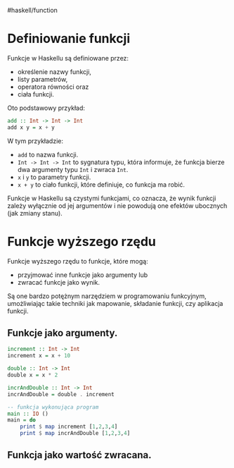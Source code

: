 #haskell/function 

# Definiowanie funkcji

Funkcje w Haskellu są definiowane przez:
- określenie nazwy funkcji, 
- listy parametrów, 
- operatora równości oraz 
- ciała funkcji. 

Oto podstawowy przykład:
```haskell
add :: Int -> Int -> Int
add x y = x + y

```

W tym przykładzie:

- `add` to nazwa funkcji.
- `Int -> Int -> Int` to sygnatura typu, która informuje, że funkcja bierze dwa argumenty typu `Int` i zwraca `Int`.
- `x` i `y` to parametry funkcji.
- `x + y` to ciało funkcji, które definiuje, co funkcja ma robić.

Funkcje w Haskellu są czystymi funkcjami, co oznacza, że wynik funkcji zależy wyłącznie od jej argumentów i nie powodują one efektów ubocznych (jak zmiany stanu).





# Funkcje wyższego rzędu

Funkcje wyższego rzędu to funkcje, które mogą:
- przyjmować inne funkcje jako argumenty lub
- zwracać funkcje jako wynik. 

Są one bardzo potężnym narzędziem w programowaniu funkcyjnym, umożliwiając takie techniki jak mapowanie, składanie funkcji, czy aplikacja funkcji.

## Funkcje jako argumenty.
```haskell
increment :: Int -> Int
increment x = x + 10

double :: Int -> Int
double x = x * 2

incrAndDouble :: Int -> Int
incrAndDouble = double . increment

-- funkcja wykonująca program
main :: IO ()
main = do
	print $ map increment [1,2,3,4]
	print $ map incrAndDouble [1,2,3,4]
```


## Funkcja jako wartość zwracana.










